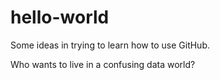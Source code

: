 # hello-world
Some ideas in trying to learn how to use GitHub.

Who wants to live in a confusing data world?
